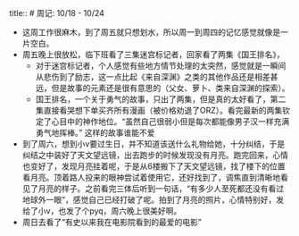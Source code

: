title:: # 周记: 10/18 - 10/24

- 这周工作很麻木，到了周五就只想划水，所以周一到周四的记忆感觉就像是一片空白。
- 周五晚上很放松，临下班看了三集迷宫标记者，回家看了两集《国王排名》，
	- 对于迷宫标记者，个人感觉有些地方情节处理的太突然，感觉就是一瞬间从悲伤到了励志，这一点比起《来自深渊》之类的其他作品还是相差甚远，但是故事的元素还是很有意思的（父女、萝卜、类来自深渊的探索）。
	- 国王排名，一个关于勇气的故事，只出了两集，但是真的太好看了，第二集直接看哭想下单买齐所有漫画（被价格劝退了ORZ）。看完最新的两集钦定了心目中的神作地位。“虽然自己很弱小但是每次都能像男子汉一样充满勇气地挥棒。” 这样的故事谁能不爱
- 到了周六，想到小v要过生日，并不知道该送什么礼物给她，十分纠结，于是纠结之中装好了天文望远镜，出去跑步的时候发现没有月亮。跑完回来，心情也变好了，发现月亮挂着呢，于是从6楼搬下了天文望远镜，找了楼下的位置看月亮。顶着路人投来的眼神尝试着使用它，还好找到了，调焦直到清晰地看见了月亮的样子。之前看完三体后听到一句话，“有多少人至死都还没有看过地球外一眼”，感觉自己已经打破了呢。拍到了月亮的照片，心情特别好，发给了小v，也发了个pyq，周六晚上很美好啊。
- 周日去看了“有史以来我在电影院看到的最爱的电影”